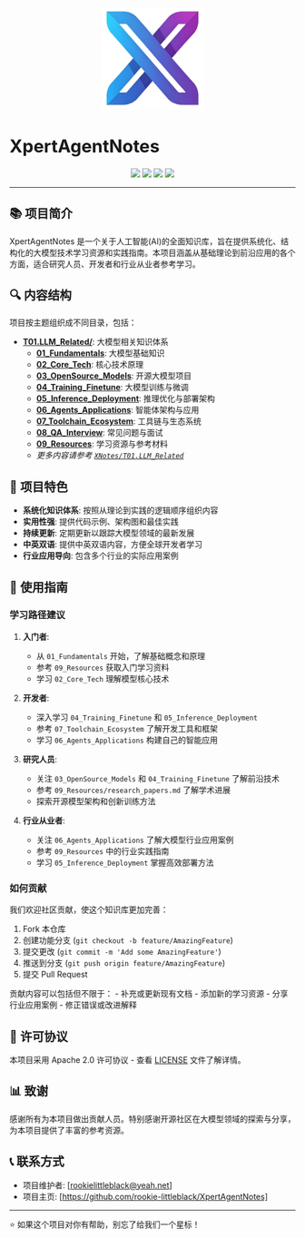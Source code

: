 <p align="center">
  <img src="XImages/20250424-1121_Assets/Logo.png" alt="XpertAgentNotes Logo" width="180"/><br>
  <h1 style="font-size:2.2em; font-weight:bold;">XpertAgentNotes</h1>
</p>

<p align="center">
    <img src="https://img.shields.io/badge/python-3.10-5be.svg">
    <img src="https://img.shields.io/badge/pytorch-%E2%89%A52.0-orange.svg">
    <a href="https://github.com/rookie-littleblack/XpertAgentNotes/blob/main/LICENSE"><img src="https://img.shields.io/github/license/modelscope/swift"></a>
    <a href="https://github.com/rookie-littleblack/XpertAgentNotes/pulls"><img src="https://img.shields.io/badge/PR-welcome-55EB99.svg"></a>
</p>

---

## 📚 项目简介

XpertAgentNotes 是一个关于人工智能(AI)的全面知识库，旨在提供系统化、结构化的大模型技术学习资源和实践指南。本项目涵盖从基础理论到前沿应用的各个方面，适合研究人员、开发者和行业从业者参考学习。

## 🔍 内容结构

项目按主题组织成不同目录，包括：

- **[T01.LLM_Related/](XNotes/T01.LLM_Related/README.md)**: 大模型相关知识体系
    - **[01_Fundamentals](XNotes/T01.LLM_Related/01_Fundamentals/README.md)**: 大模型基础知识
    - **[02_Core_Tech](XNotes/T01.LLM_Related/02_Core_Tech/README.md)**: 核心技术原理
    - **[03_OpenSource_Models](XNotes/T01.LLM_Related/03_OpenSource_Models/README.md)**: 开源大模型项目
    - **[04_Training_Finetune](XNotes/T01.LLM_Related/04_Training_Finetune/README.md)**: 大模型训练与微调
    - **[05_Inference_Deployment](XNotes/T01.LLM_Related/05_Inference_Deployment/README.md)**: 推理优化与部署架构
    - **[06_Agents_Applications](XNotes/T01.LLM_Related/06_Agents_Applications/README.md)**: 智能体架构与应用
    - **[07_Toolchain_Ecosystem](XNotes/T01.LLM_Related/07_Toolchain_Ecosystem/README.md)**: 工具链与生态系统
    - **[08_QA_Interview](XNotes/T01.LLM_Related/08_QA_Interview/README.md)**: 常见问题与面试
    - **[09_Resources](XNotes/T01.LLM_Related/09_Resources/README.md)**: 学习资源与参考材料
    - *更多内容请参考 [`XNotes/T01.LLM_Related`](XNotes/T01.LLM_Related/README.md#目录)*

## 🌟 项目特色

- **系统化知识体系**: 按照从理论到实践的逻辑顺序组织内容
- **实用性强**: 提供代码示例、架构图和最佳实践
- **持续更新**: 定期更新以跟踪大模型领域的最新发展
- **中英双语**: 提供中英双语内容，方便全球开发者学习
- **行业应用导向**: 包含多个行业的实际应用案例

## 🚀 使用指南

### 学习路径建议

1. **入门者**:
    - 从 `01_Fundamentals` 开始，了解基础概念和原理
    - 参考 `09_Resources` 获取入门学习资料
    - 学习 `02_Core_Tech` 理解模型核心技术

2. **开发者**:
    - 深入学习 `04_Training_Finetune` 和 `05_Inference_Deployment`
    - 参考 `07_Toolchain_Ecosystem` 了解开发工具和框架
    - 学习 `06_Agents_Applications` 构建自己的智能应用

3. **研究人员**:
    - 关注 `03_OpenSource_Models` 和 `04_Training_Finetune` 了解前沿技术
    - 参考 `09_Resources/research_papers.md` 了解学术进展
    - 探索开源模型架构和创新训练方法

4. **行业从业者**:
    - 关注 `06_Agents_Applications` 了解大模型行业应用案例
    - 参考 `09_Resources` 中的行业实践指南
    - 学习 `05_Inference_Deployment` 掌握高效部署方法

### 如何贡献

我们欢迎社区贡献，使这个知识库更加完善：

1. Fork 本仓库
2. 创建功能分支 (`git checkout -b feature/AmazingFeature`)
3. 提交更改 (`git commit -m 'Add some AmazingFeature'`)
4. 推送到分支 (`git push origin feature/AmazingFeature`)
5. 提交 Pull Request

贡献内容可以包括但不限于：
    - 补充或更新现有文档
    - 添加新的学习资源
    - 分享行业应用案例
    - 修正错误或改进解释

## 📝 许可协议

本项目采用 Apache 2.0 许可协议 - 查看 [LICENSE](LICENSE) 文件了解详情。

## 📊 致谢

感谢所有为本项目做出贡献人员。特别感谢开源社区在大模型领域的探索与分享，为本项目提供了丰富的参考资源。

## 📞 联系方式

- 项目维护者: [rookielittleblack@yeah.net]
- 项目主页: [https://github.com/rookie-littleblack/XpertAgentNotes]

---

⭐ 如果这个项目对你有帮助，别忘了给我们一个星标！
